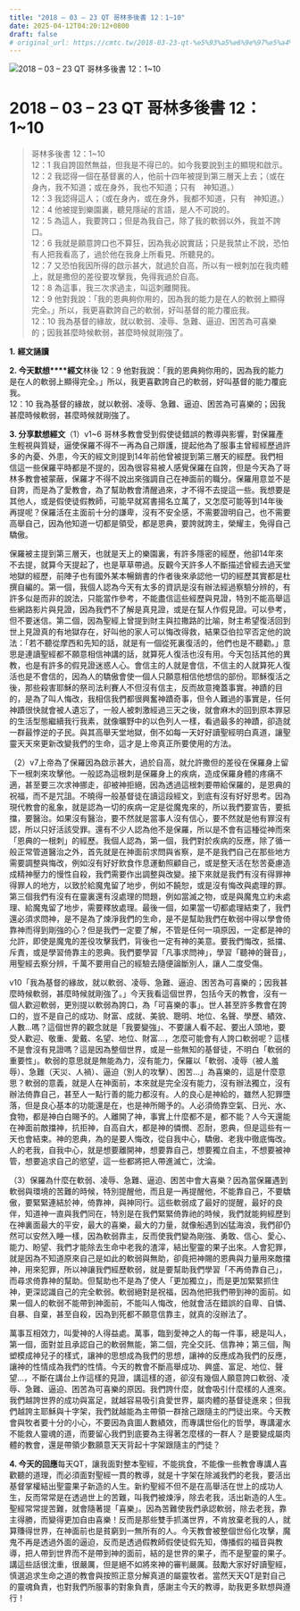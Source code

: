 ```yaml
---
title: "2018 – 03 – 23 QT 哥林多後書 12：1~10"
date: 2025-04-12T04:20:12+0800
draft: false
# original_url: https://cmtc.tw/2018-03-23-qt-%e5%93%a5%e6%9e%97%e5%a4%9a%e5%be%8c%e6%9b%b8-12%ef%bc%9a110
---
```


![2018 – 03 – 23 QT 哥林多後書 12：1\~10](/images/qt.jpg   "2018 – 03 – 23 QT 哥林多後書 12：1\~10")

# 2018 – 03 – 23 QT 哥林多後書 12：1\~10

> 哥林多後書 12：1\~10  
> 12：1 我自誇固然無益，但我是不得已的。如今我要說到主的顯現和啟示。  
> 12：2 我認得一個在基督裏的人，他前十四年被提到第三層天上去；（或在身內，我不知道；或在身外，我也不知道；只有　神知道。）  
> 12：3 我認得這人；（或在身內，或在身外，我都不知道，只有　神知道。）  
> 12：4 他被提到樂園裏，聽見隱祕的言語，是人不可說的。  
> 12：5 為這人，我要誇口；但是為我自己，除了我的軟弱以外，我並不誇口。  
> 12：6 我就是願意誇口也不算狂，因為我必說實話；只是我禁止不說，恐怕有人把我看高了，過於他在我身上所看見、所聽見的。  
> 12：7 又恐怕我因所得的啟示甚大，就過於自高，所以有一根刺加在我肉體上，就是撒但的差役要攻擊我，免得我過於自高。  
> 12：8 為這事，我三次求過主，叫這刺離開我。  
> 12：9 他對我說：「我的恩典夠你用的，因為我的能力是在人的軟弱上顯得完全。」所以，我更喜歡誇自己的軟弱，好叫基督的能力覆庇我。  
> 12：10 我為基督的緣故，就以軟弱、凌辱、急難、逼迫、困苦為可喜樂的；因我甚麼時候軟弱，甚麼時候就剛強了。

**1.** **經文誦讀**

**2. 今天默想****經文**林後 12：9 他對我說：「我的恩典夠你用的，因為我的能力是在人的軟弱上顯得完全。」所以，我更喜歡誇自己的軟弱，好叫基督的能力覆庇我。  
12：10 我為基督的緣故，就以軟弱、凌辱、急難、逼迫、困苦為可喜樂的；因我甚麼時候軟弱，甚麼時候就剛強了。

**3. 分享默想經文**（1）v1\~6 哥林多教會受到假使徒錯誤的教導與影響，對保羅產生輕視與質疑，逼使保羅不得不一再為自己辯護，提起他為了服事主曾經經歷過許多的內憂、外患，今天的經文則提到14年前他曾被提到第三層天的經歷。我們相信這一些保羅平時都是不提的，因為很容易被人感覺保羅在自誇，但是今天為了哥林多教會被蒙蔽，保羅才不得不說出來強調自己在神面前的職分。保羅用意並不是自誇，而是為了愛教會，為了幫助教會清醒過來，才不得不去提這一些。我想要是其他人，或是假使徒假教師，可能早就寫書揚名立萬了，又怎麼可能等到14年後再提呢？保羅活在主面前十分的謙卑，沒有不安全感，不需要證明自己，也不需要高舉自己，因為他知道一切都是領受，都是恩典，要誇就誇主，榮耀主，免得自己驕傲。

保羅被主提到第三層天，也就是天上的樂園裏，有許多隱密的經歷，他卻14年來不去提，就算今天提起了，也是草草帶過。反觀今天許多人不斷描述曾經去過天堂地獄的經歷，前陣子也有國外某本暢銷書的作者後來承認他一切的經歷其實都是杜撰自編的。第一個，我個人認為今天有太多的資訊是沒有辦法經過察驗分辨的，有許多似是而非的說法，只能當作參考，不能盡信這些經歷與見證，特別不能高舉這些網路影片與見證，因為我們不了解是真見證，或是在幫人作假見證。可以參考，但不要迷信。第二個，因為聖經上曾提到財主與拉撒路的比喻，財主希望復活回到世上見證真的有地獄存在，好叫他的家人可以悔改得救，結果亞伯拉罕否定他的說法：「若不聽從摩西和先知的話，就是有一個從死裏復活的，他們也是不聽勸。」意思是連讀聖經都不願意相信神講的話，就算死人復活也沒有用。今天包括其他的異教，也是有許多的假見證迷惑人心。會信主的人就是會信，不信主的人就算死人復活也是不會信的，因為人的驕傲會使一個人只願意相信他想信的部份。耶穌復活之後，那些殺害耶穌的祭司法利賽人不但沒有信主，反而故意掩蓋事實。神蹟的目的，是為了叫人悔改，我相信我們都很興奮神蹟奇事，但令人難過的事實是，任何神蹟很快就會被人遺忘了，一般人被刺激經過三天之後，就會麻木的回到原本罪惡的生活型態繼續我行我素，就像曠野中的以色列人一樣，看過最多的神蹟，卻造就一群最悖逆的子民。與其高舉天堂地獄，倒不如每一天好好讀聖經明白真道，讓聖靈天天來更新改變我們的生命，這才是上帝真正所要使用的方法。

（2）v7上帝為了保羅因為啟示甚大，過於自高，就允許撒但的差役在保羅身上留下一根刺來攻擊他。一般認為這根刺是保羅身上的疾病，造成保羅身體的疼痛不適，甚至要三次求神挪走，卻被神拒絕，因為透過這根刺要帶給保羅的，是恩典的祝福，而不是咒詛。不曉得一般基督徒在讀這段經文，到底有沒有好好思考。因為現代教會的亂象，就是認為一切的疾病一定是從魔鬼來的，所以我們要宣告，要抵擋，要醫治。如果沒有醫治，要不然就是當事人沒有信心，要不然就是他有罪沒有認，所以只好活該受罪。還有不少人認為他不是保羅，所以是不會有這種從神而來「恩典的一根刺」的經歷。我個人認為，第一個，我們對於疾病的反應，除了循一般正常管道醫治之外，首先就是在神面前求問與省察，是不是我們自己在那些地方需要調整與悔改，例如沒有好好飲食作息運動照顧自己，或是整天活在愁苦憂慮造成精神壓力的慢性自殺，我們需要作出調整與改變。接下來就是我們有沒有得罪神得罪人的地方，以致於給魔鬼留了地步，例如不饒恕，或是沒有悔改與處理的罪。第三個我們有沒有在靈裏還有沒處理的問題，例如當滅之物，或是與魔鬼立約未處理、給魔鬼留了地步，需要釋放處理。最後一個，如果當一切都處理結束了，我們還必須求問神，是不是為了煉淨我們的生命，是不是幫助我們在軟弱中得以學會倚靠神而得到剛強的心？但是我們一定要了解，不管是任何一項原因，一定都是神的允許，即使是魔鬼的差役攻擊我們，背後也一定有神的美意。要我們悔改，抵擋、斥責，或是學習倚靠主的恩典。我們要學習「凡事求問神」，學習「聽神的聲音」，用聖經去察分辨，千萬不要用自己的經驗去隨便論斷別人，讓人二度受傷。

v10「我為基督的緣故，就以軟弱、凌辱、急難、逼迫、困苦為可喜樂的；因我甚麼時候軟弱，甚麼時候就剛強了。」今天我看這個世界，包括今天的教會，沒有一個人歡迎軟弱，更別提以軟弱為誇口，為「可喜樂的事」。世人甚至許多教會在誇口的，豈不是自己的成功、財富、成就、美貌、聰明、地位、名聲、學歷、績效、人數…嗎？這個世界的觀念就是「我要變強」、不要讓人看不起、要出人頭地，要受人歡迎、敬重、愛戴、名望、地位、財富…，怎麼可能會有人誇口軟弱呢？這樣不是會沒有見證嗎？這是因為整個世界，或是一些無知的基督徒，不明白「軟弱的重要性」。軟弱的意思就是無能為力，沒有能力，保羅以「軟弱、凌辱（被人羞辱）、急難（天災、人禍）、逼迫（別人的攻擊）、困苦…」為喜樂的，這是什麼意思？軟弱的意義，就是人在神面前，本來就是完全沒有能力，沒有辦法獨立，沒有辦法倚靠自己，甚至人一點行善的能力都沒有。人的良心是神給的，雖然人犯罪墮落，但是良心基本的功能還是在，也是神所賜予的。人必須倚靠空氣、日光、水、食物，都是神白白賜予的。人離開了神，事實上什麼都不是，都不能？人今天還能在神面前敵擋神，抗拒神，自高自大，都是神的憐憫、忍耐，恩典，但是這些有一天也會結束。神的恩典，為的是要人悔改，從自我中心，驕傲、老我中徹底悔改。人的老我，自我中心，就是想要離開神，想要靠自己，想要獨立自主，不想要被神管，想要追求自己的慾望，這一些都將把人帶進滅亡，沈淪。

（3）保羅為什麼在軟弱、凌辱、急難、逼迫、困苦中會大喜樂？因為當保羅遇到軟弱與環境的苦難的時候，特別提醒他，而且是一再提醒他，不能靠自己，不要驕傲，要緊緊連結於神，倚靠神，與神同行。這些軟弱成了最好的提醒，最好的良伴，知道神一直與我們同在，特別是在我們緊緊倚靠祂的時候，我們就能夠經歷到在神裏面最大的平安，最大的喜樂，最大的力量，就像船遇到凶猛海浪，我們卻仍然可以安然入睡一樣，因為軟弱靠主，反而使我們變為剛強、勇敢、信心、愛心、能力、盼望、我們才能除去生命中老我的渣滓，結出聖靈的果子出來。人會犯罪，就是因為不知道原來自己是如此的軟弱與無助，卻竟把神賜的恩典與力量用來敵擋神，用來犯罪，所以神讓我們經歷軟弱，就是要幫助我們學習「不再倚靠自己」，而尋求倚靠神的幫助。但幫助也不是為了使人「更加獨立」，而是更加緊緊抓住神，更深認識自己的完全軟弱。軟弱絕對是祝福，因為他把我們帶到神的面前。如果一個人的軟弱不能帶到神面前，不能叫人悔改，他就會活在錯誤的自卑、自憐、自暴、自棄，甚至自殺，因為到死都不願意信靠主，就真的沒辦法了。

萬事互相效力，叫愛神的人得益處。萬事，臨到愛神之人的每一件事，總是叫人，第一個，面對並且承認自己的軟弱無能，第二個，完全交託、信靠神；第三個，陶塑模成神兒子的樣式，讓神的思想成為我們的思想，讓神的反應成為我們的反應，讓神的性情成為我們的性情。今天的教會不斷高舉成功、興盛、富足、地位、聲望…，不斷在講台上作這樣的見證，講這樣的道，卻沒有幾個人願意誇口軟弱、凌辱、急難、逼迫、困苦為可喜樂的原因。我們誇什麼，就會吸引什麼樣的人進來。我們越誇世界的成功與富足，就越容易吸引貪愛世界，屬肉體的基督徒進來；但我們越誇主耶穌與十字架，我們就越能為主帶領一群捨己跟隨主的門徒出來。今天教會與牧者要十分的小心，不要因為貪圖人數績效，而專講世俗化的哲學，專講灌水不能救人靈魂的道，而要留心我們到底要為主得著怎麼樣的一群人？是要變成屬肉體的教會，還是帶領少數願意天天背起十字架跟隨主的門徒？

**4. 今天的回應**每天QT，讓我面對整本聖經，不能挑食，不能像一些教會專講人喜歡聽的道理，而必須面對聖經一貫的教導，就是十字架在除滅我們的老我，要活出基督掌權結出聖靈果子新造的人生。新約聖經不但不是在高舉活在世上的成功人生，反而常常是在透過世上的苦難，叫我們被煉淨，除去老我，活出新造的人生。聖經常常提苦難，就會隨著提「喜樂」。因為苦難使我們承認軟弱，除去老我，靠主得勝，而變得更加自由喜樂！反而是那些雙手抓滿世界，不肯放棄老我的人，就算賺得世界，在神面前也是貧窮到一無所有的人。今天教會被整個世俗化攻擊，魔鬼不再是透過外面的逼迫，反而是透過假教師假使徒假先知，傳播假的福音與教導，把人帶到世界而不是帶到神的面前，結的是世界的果子，而不是聖靈的果子。講這些話很沈重，很嚴厲，但是絕不如將來神的審判嚴厲。鼓勵大家好好讀聖經，慎選追求生命之道的教會與按照正意分解真道的屬靈牧者。當然天天QT是對自己的靈魂負責，也對我們所服事的對象負責，感謝主今天的教導，助我更多默想與遵行！